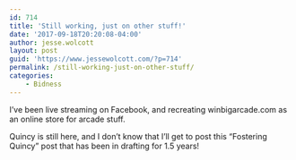 ```yaml
---
id: 714
title: 'Still working, just on other stuff!'
date: '2017-09-18T20:20:08-04:00'
author: jesse.wolcott
layout: post
guid: 'https://www.jessewolcott.com/?p=714'
permalink: /still-working-just-on-other-stuff/
categories:
    - Bidness
---
```


I’ve been live streaming on Facebook, and recreating winbigarcade.com as an online store for arcade stuff.

Quincy is still here, and I don’t know that I’ll get to post this “Fostering Quincy” post that has been in drafting for 1.5 years!